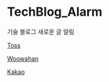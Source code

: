# TechBlog_Alarm
기술 블로그 새로운 글 알림

[Toss](https://toss.tech)

[Woowahan](https://techblog.woowahan.com/)

[Kakao](https://tech.kakao.com/blog)
